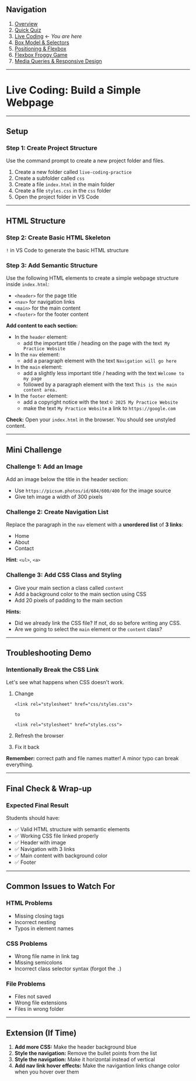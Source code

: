 ## Navigation

1. [Overview](readme.md)
2. [Quick Quiz](./01-quick-quiz.md)
3. [Live Coding](./02-live-coding.md) ← _You are here_
4. [Box Model & Selectors](./03-box-model-and-selectors.md)
5. [Positioning & Flexbox](./04-positioning-and-flexbox.md)
6. [Flexbox Froggy Game](./05-flex-froggy-game.md)
7. [Media Queries & Responsive Design](./06-media-queries.md)

---

# Live Coding: Build a Simple Webpage

---

## Setup

### Step 1: Create Project Structure

Use the command prompt to create a new project folder and files.

1. Create a new folder called `live-coding-practice`
2. Create a subfolder called `css`
3. Create a file `index.html` in the main folder
4. Create a file `styles.css` in the `css` folder
5. Open the project folder in VS Code

---

## HTML Structure

### Step 2: Create Basic HTML Skeleton

`!` in VS Code to generate the basic HTML structure

### Step 3: Add Semantic Structure

Use the following HTML elements to create a simple webpage structure inside `index.html`:

-   `<header>` for the page title
-   `<nav>` for navigation links
-   `<main>` for the main content
-   `<footer>` for the footer content

**Add content to each section:**

-   In the `header` element:
    -   add the important title / heading on the page with the text` My Practice Website`
-   In the `nav` element:
    -   add a paragraph element with the text `Navigation will go here`
-   In the `main` element:
    -   add a slightly less important title / heading with the text `Welcome to my page`
    -   followed by a paragraph element with the text `This is the main content area.`
-   In the `footer` element:
    -   add a copyright notice with the text `© 2025 My Practice Website`
    -   make the text `My Practice Website` a link to `https://google.com`

**Check:** Open your `index.html` in the browser. You should see unstyled content.

---

## Mini Challenge

### Challenge 1: Add an Image

Add an image below the title in the header section:

-   Use `https://picsum.photos/id/684/600/400` for the image source
-   Give teh image a width of 300 pixels

### Challenge 2: Create Navigation List

Replace the paragraph in the `nav` element with a **unordered list** of **3 links**:

-   Home
-   About
-   Contact

**Hint**: `<ul>`, `<a>`

### Challenge 3: Add CSS Class and Styling

-   Give your main section a class called `content`
-   Add a background color to the main section using CSS
-   Add 20 pixels of padding to the main section

**Hints:**

-   Did we already link the CSS file? If not, do so before writing any CSS.
-   Are we going to select the `main` element or the `content` class?

---

## Troubleshooting Demo

### Intentionally Break the CSS Link

Let's see what happens when CSS doesn't work.

1. Change

    ```
    <link rel="stylesheet" href="css/styles.css">

    to

    <link rel="stylesheet" href="styles.css">
    ```

2. Refresh the browser
3. Fix it back

**Remember:** correct path and file names matter! A minor typo can break everything.

---

## Final Check & Wrap-up

### Expected Final Result

Students should have:

-   ✅ Valid HTML structure with semantic elements
-   ✅ Working CSS file linked properly
-   ✅ Header with image
-   ✅ Navigation with 3 links
-   ✅ Main content with background color
-   ✅ Footer

---

## Common Issues to Watch For

### HTML Problems

-   Missing closing tags
-   Incorrect nesting
-   Typos in element names

### CSS Problems

-   Wrong file name in link tag
-   Missing semicolons
-   Incorrect class selector syntax (forgot the `.`)

### File Problems

-   Files not saved
-   Wrong file extensions
-   Files in wrong folder

---

## Extension (If Time)

1. **Add more CSS:** Make the header background blue
2. **Style the navigation:** Remove the bullet points from the list
3. **Style the navigation:** Make it horizontal instead of vertical
4. **Add nav link hover effects:** Make the navigantion links change color when you hover over them
